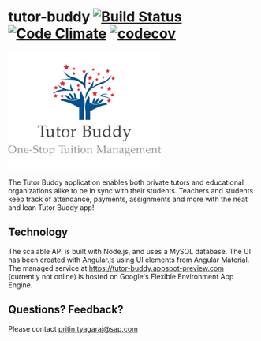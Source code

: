# tutor-buddy [![Build Status](https://travis-ci.org/pritin-tyagaraj/tutor-buddy.svg?branch=master)](https://travis-ci.org/pritin-tyagaraj/tutor-buddy) [![Code Climate](https://lima.codeclimate.com/github/pritin-tyagaraj/tutor-buddy/badges/gpa.svg)](https://lima.codeclimate.com/github/pritin-tyagaraj/tutor-buddy) [![codecov](https://codecov.io/gh/pritin-tyagaraj/tutor-buddy/branch/master/graph/badge.svg)](https://codecov.io/gh/pritin-tyagaraj/tutor-buddy)

![Tutor Budy Logo](tutor-buddy.png?raw=true "Tutor Buddy")

The Tutor Buddy application enables both private tutors and educational organizations alike to be in sync with their students. Teachers and students keep track of attendance, payments, assignments and more with the neat and lean Tutor Buddy app!

## Technology
The scalable API is built with Node.js, and uses a MySQL database. The UI has been created with Angular.js using UI elements from Angular Material. The managed service at https://tutor-buddy.appspot-preview.com (currently not online) is hosted on Google's Flexible Environment App Engine.

## Questions? Feedback?
Please contact pritin.tyagaraj@sap.com
